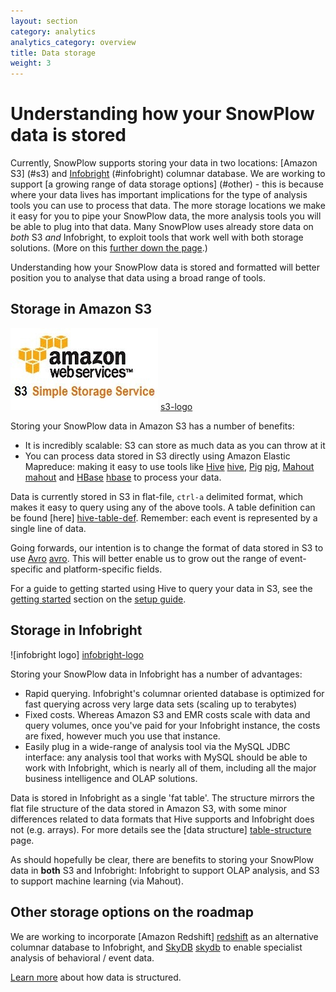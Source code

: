 ```yaml
---
layout: section
category: analytics
analytics_category: overview
title: Data storage
weight: 3
---
```


# Understanding how your SnowPlow data is stored

Currently, SnowPlow supports storing your data in two locations: [Amazon S3] (#s3) and [Infobright] (#infobright) columnar database. We are working to support [a growing range of data storage options] (#other) - this is because where your data lives has important implications for the type of analysis tools you can use to process that data. The more storage locations we make it easy for you to pipe your SnowPlow data, the more analysis tools you will be able to plug into that data. Many SnowPlow uses already store data on _both_ S3 _and_ Infobright, to exploit tools that work well with both storage solutions. (More on this [further down the page](#more).)

Understanding how your SnowPlow data is stored and formatted will better position you to analyse that data using a broad range of tools.

<h2><a name="s3">Storage in Amazon S3</a></h2>

![s3-logo] [s3-logo]

Storing your SnowPlow data in Amazon S3 has a number of benefits:

* It is incredibly scalable: S3 can store as much data as you can throw at it
* You can process data stored in S3 directly using Amazon Elastic Mapreduce: making it easy to use tools like [Hive] [hive], [Pig] [pig], [Mahout] [mahout] and [HBase] [hbase] to process your data. 

Data is currently stored in S3 in flat-file, `ctrl-a` delimited format, which makes it easy to query using any of the above tools. A table definition can be found [here] [hive-table-def]. Remember: each event is represented by a single line of data.

Going forwards, our intention is to change the format of data stored in S3 to use [Avro] [avro]. This will better enable us to grow out the range of event-specific and platform-specific fields.

For a guide to getting started using Hive to query your data in S3, see the [getting started][getting-started-with-hive] section on the [setup guide][setup-guide].

<h2><a name="infobright">Storage in Infobright</a></h2>

![infobright logo] [infobright-logo]

Storing your SnowPlow data in Infobright has a number of advantages:

* Rapid querying. Infobright's columnar oriented database is optimized for fast querying across very large data sets (scaling up to terabytes)
* Fixed costs. Whereas Amazon S3 and EMR costs scale with data and query volumes, once you've paid for your Infobright instance, the costs are fixed, however much you use that instance. 
* Easily plug in a wide-range of analysis tool via the MySQL JDBC interface: any analysis tool that works with MySQL should be able to work with Infobright, which is nearly all of them, including all the major business intelligence and OLAP solutions.

Data is stored in Infobright as a single 'fat table'. The structure mirrors the flat file structure of the data stored in Amazon S3, with some minor differences related to data formats that Hive supports and Infobright does not (e.g. arrays). For more details see the [data structure] [table-structure] page.

<a name="more"><p>As should hopefully be clear, there are benefits to storing your SnowPlow data in **both** S3 and Infobright: Infobright to support OLAP analysis, and S3 to support machine learning (via Mahout).</p></a>

<h2><a name="other">Other storage options on the roadmap</a></h2>

We are working to incorporate [Amazon Redshift] [redshift] as an alternative columnar database to Infobright, and [SkyDB] [skydb] to enable specialist analysis of behavioral / event data.


[Learn more][table-structure] about how data is structured.


[apachehive]: #apachehive
[infobright]: #infobright
[infobright-website]: http://www.infobright.org/
[wiki]: http://github.com/snowplow/snowplow/wiki
[github-repo]: http://github.com/snowplow/snowplow
[s3]: http://aws.amazon.com/s3/
[serde]: https://github.com/snowplow/snowplow/tree/master/3-etl/hive/snowplow-log-deserializers
[table-structure]: snowplow-table-structure.html
[hive]: http://hive.apache.org/
[emr]: http://aws.amazon.com/elasticmapreduce/
[emr-cli]: http://aws.amazon.com/developertools/2264
[tableau]: http://www.tableausoftware.com/
[microstrategy]: http://www.microstrategy.co.uk/
[r]: http://www.r-project.org/
[table-structure]: snowplow-table-structure.html
[hosted-serde]: https://github.com/snowplow/snowplow/wiki/Hosted-assets
[emr-etl-runner]: https://github.com/snowplow/snowplow/wiki/hive-etl-setup
[hive]: http://hive.apache.org/
[pig]: http://pig.apache.org/
[mahout]: http://mahout.apache.org/
[hbase]: http://hbase.apache.org/
[hive-table-def]: https://github.com/snowplow/snowplow/blob/master/4-storage/hive-storage/hive-format-table-def.q
[getting-started-with-hive]: https://github.com/snowplow/snowplow/wiki/Running-Hive-using-the-command-line-tools
[setup-guide]: https://github.com/snowplow/snowplow/wiki/SnowPlow%20setup%20guide
[s3-logo]: /static/img/amazon_s3_logo.jpg
[redshift]: http://aws.amazon.com/redshift/
[skydb]: http://skydb.io/
[infobright-logo]: /static/img/infobright_logo.JPG
[avro]: http://avro.apache.org/